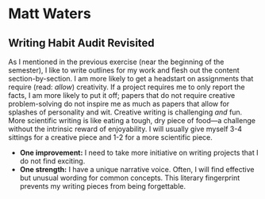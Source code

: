# Matt Waters
## Writing Habit Audit Revisited

As I mentioned in the previous exercise (near the beginning of the semester), I like to write outlines for my work and flesh out the content section-by-section. I am more likely to get a headstart on assignments that require (read: *allow*) creativity. If a project requires me to only report the facts, I am more likely to put it off; papers that do not require creative problem-solving do not inspire me as much as papers that allow for splashes of personality and wit. Creative writing is challenging *and* fun. More scientific writing is like eating a tough, dry piece of food&mdash;a challenge without the intrinsic reward of enjoyability. I will usually give myself 3-4 sittings for a creative piece and 1-2 for a more scientific piece.

- **One improvement:** I need to take more initiative on writing projects that I do not find exciting.
- **One strength:** I have a unique narrative voice. Often, I will find effective but unusual wording for common concepts. This literary fingerprint prevents my writing pieces from being forgettable.
